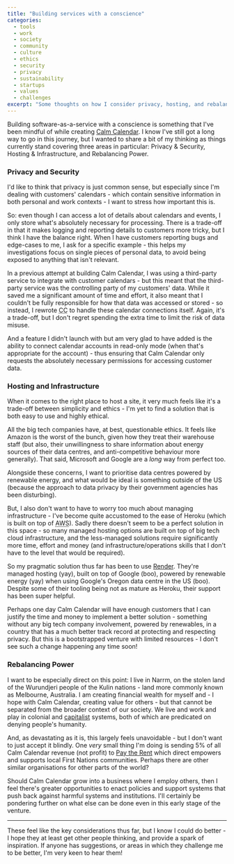 ```yaml
---
title: "Building services with a conscience"
categories:
  - tools
  - work
  - society
  - community
  - culture
  - ethics
  - security
  - privacy
  - sustainability
  - startups
  - values
  - challenges
excerpt: "Some thoughts on how I consider privacy, hosting, and rebalancing power while building tools with a conscience (namely, Calm Calendar)."
---
```

Building software-as-a-service with a conscience is something that I've been mindful of while creating [Calm Calendar](https://calmcalendar.com). I know I've still got a long way to go in this journey, but I wanted to share a bit of my thinking as things currently stand covering three areas in particular: Privacy & Security, Hosting & Infrastructure, and Rebalancing Power.

### Privacy and Security

I'd like to think that privacy is just common sense, but especially since I'm dealing with customers' calendars - which contain sensitive information in both personal and work contexts - I want to stress how important this is.

So: even though I can access a lot of details about calendars and events, I only store what's absolutely necessary for processing. There is a trade-off in that it makes logging and reporting details to customers more tricky, but I think I have the balance right. When I have customers reporting bugs and edge-cases to me, I ask for a specific example - this helps my investigations focus on single pieces of personal data, to avoid being exposed to anything that isn't relevant.

In a previous attempt at building Calm Calendar, I was using a third-party service to integrate with customer calendars - but this meant that the third-party service was the controlling party of my customers' data. While it saved me a significant amount of time and effort, it also meant that I couldn't be fully responsible for how that data was accessed or stored - so instead, I rewrote <abbr title="Calm Calendar">CC</abbr> to handle these calendar connections itself. Again, it's a trade-off, but I don't regret spending the extra time to limit the risk of data misuse.

And a feature I didn't launch with but am very glad to have added is the ability to connect calendar accounts in read-only mode (when that's appropriate for the account) - thus ensuring that Calm Calendar only requests the absolutely necessary permissions for accessing customer data.

### Hosting and Infrastructure

When it comes to the right place to host a site, it very much feels like it's a trade-off between simplicity and ethics - I'm yet to find a solution that is both easy to use and highly ethical.

All the big tech companies have, at best, questionable ethics. It feels like Amazon is the worst of the bunch, given how they treat their warehouse staff (but also, their unwillingness to share information about energy sources of their data centres, and anti-competitive behaviour more generally). That said, Microsoft and Google are a _long_ way from perfect too.

Alongside these concerns, I want to prioritise data centres powered by renewable energy, and what would be ideal is something outside of the US (because the approach to data privacy by their government agencies has been disturbing).

But, I also don't want to have to worry too much about managing infrastructure - I've become quite accustomed to the ease of Heroku (which is built on top of <abbr title="Amazon Web Services">AWS</abbr>). Sadly there doesn't seem to be a perfect solution in this space - so many managed hosting options are built on top of big tech cloud infrastructure, and the less-managed solutions require significantly more time, effort and money (and infrastructure/operations skills that I don't have to the level that would be required).

So my pragmatic solution thus far has been to use [Render](https://render.com). They're managed hosting (yay), built on top of Google (boo), powered by renewable energy (yay) when using Google's Oregon data centre in the US (boo). Despite some of their tooling being not as mature as Heroku, their support has been super helpful.

Perhaps one day Calm Calendar will have enough customers that I can justify the time and money to implement a better solution - something without any big tech company involvement, powered by renewables, in a country that has a much better track record at protecting and respecting privacy. But this is a bootstrapped venture with limited resources - I don't see such a change happening any time soon!

### Rebalancing Power

I want to be especially direct on this point: I live in Narrm, on the stolen land of the Wurundjeri people of the Kulin nations - land more commonly known as Melbourne, Australia. I am creating financial wealth for myself and - I hope with Calm Calendar, creating value for others - but that cannot be separated from the broader context of our society. We live and work and play in colonial and [capitalist](https://twitter.com/jasonhickel/status/1515977488110915587) systems, both of which are predicated on denying people's humanity.

And, as devastating as it is, this largely feels unavoidable - but I don't want to just accept it blindly. One _very_ small thing I'm doing is sending 5% of all Calm Calendar revenue (not profit) to [Pay the Rent](https://paytherent.net.au) which direct empowers and supports local First Nations communities. Perhaps there are other similar organisations for other parts of the world?

Should Calm Calendar grow into a business where I employ others, then I feel there's greater opportunities to enact policies and support systems that push back against harmful systems and institutions. I'll certainly be pondering further on what else can be done even in this early stage of the venture.

---

These feel like the key considerations thus far, but I know I could do better - I hope they at least get other people thinking, and provide a spark of inspiration. If anyone has suggestions, or areas in which they challenge me to be better, I'm very keen to hear them!
